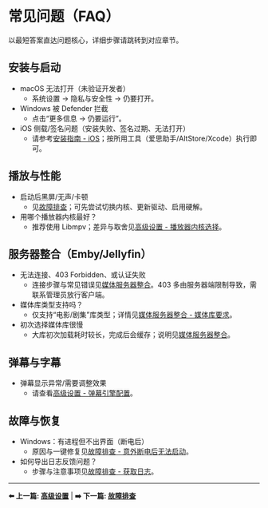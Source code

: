 # 常见问题（FAQ）

以最短答案直达问题核心，详细步骤请跳转到对应章节。

## 安装与启动

- macOS 无法打开（未验证开发者）
	- 系统设置 → 隐私与安全性 → 仍要打开。
- Windows 被 Defender 拦截
	- 点击“更多信息 → 仍要运行”。
- iOS 侧载/签名问题（安装失败、签名过期、无法打开）
	- 请参考[安装指南 - iOS](installation.md#ios)；按所用工具（爱思助手/AltStore/Xcode）执行即可。

## 播放与性能

- 启动后黑屏/无声/卡顿
	- 见[故障排查](troubleshooting.md)；可先尝试切换内核、更新驱动、启用硬解。
- 用哪个播放器内核最好？
	- 推荐使用 Libmpv；差异与取舍见[高级设置 - 播放器内核选择](settings.md#播放器内核选择)。

## 服务器整合（Emby/Jellyfin）

- 无法连接、403 Forbidden、或认证失败
	- 连接步骤与常见错误见[媒体服务器整合](server-integration.md)。403 多由服务器端限制导致，需联系管理员放行客户端。
- 媒体库类型支持吗？
	- 仅支持“电影/剧集”库类型；详情见[媒体服务器整合 - 媒体库要求](server-integration.md#媒体库要求)。
- 初次选择媒体库很慢
	- 大库初次加载耗时较长，完成后会缓存；说明见[媒体服务器整合](server-integration.md#性能考虑)。

## 弹幕与字幕

- 弹幕显示异常/需要调整效果
	- 请查看[高级设置 - 弹幕引擎配置](settings.md#弹幕引擎配置)。

## 故障与恢复

- Windows：有进程但不出界面（断电后）
	- 原因与一键修复见[故障排查 - 意外断电后无法启动](troubleshooting.md#意外断电后无法启动-nipaplay（windows）)。
- 如何导出日志反馈问题？
	- 步骤与注意事项见[故障排查 - 获取日志](troubleshooting.md#获取日志)。

---

**⬅️ 上一篇: [高级设置](settings.md)** | **➡️ 下一篇: [故障排查](troubleshooting.md)**
